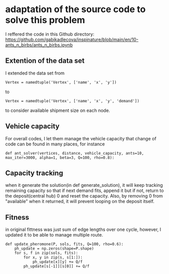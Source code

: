 # adaptation of the source code to solve this problem
I reffered the code in this Github directory: https://github.com/gabikadlecova/inspinature/blob/main/en/10-ants_n_birbs/ants_n_birbs.ipynb

## Extention of the data set
I extended the data set from 
```
Vertex = namedtuple('Vertex', ['name', 'x', 'y'])
```
to
```
Vertex = namedtuple('Vertex', ['name', 'x', 'y', 'demand'])
```
to consider available shipment size on each node.

## Vehicle capacity
For overall codes, I let them manage the vehicle capacity that change of code can be found in many places, for instance
```
def ant_solver(vertices, distance, vehicle_capacity, ants=10, max_iter=3000, alpha=1, beta=3, Q=100, rho=0.8):
```

## Capacity tracking
when it generate the solution(in def generate_solution), it will keep tracking remaining capacity so that if next demand fits, append it but if not, return to the deposit(central hub) 0 and reset the capacity.
Also, by removing 0 from "available" when it returned, it will prevent looping on the deposit itself.


## Fitness
in original fittness was just sum of edge lengths over 
one cycle, however, I updated it to be able to manage multiple route.
```
def update_pheromone(P, sols, fits, Q=100, rho=0.6):
    ph_update = np.zeros(shape=P.shape)
    for s, f in zip(sols, fits):
        for x, y in zip(s, s[1:]):
            ph_update[x][y] += Q/f
        ph_update[s[-1]][s[0]] += Q/f
```
